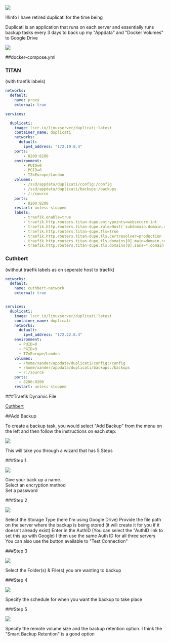 
![](images/duplicati.png)

!!!info
    I have retired duplicati for the time being

Duplicati is an application that runs on each server and essentially runs backup tasks every 3 days to back up my "Appdata" and "Docker Volumes" to Google Drive

![](<images/duplicati web ui.png>)

##docker-compose.yml

### TiTAN  
(with traefik labels)

``` yaml
networks:
  default:
    name: proxy
    external: true

services:

  duplicati:
    image: lscr.io/linuxserver/duplicati:latest
    container_name: duplicati
    networks:
      default:
        ipv4_address: "172.19.0.4"
    ports:
        - 8200:8200
    environment:
        - PUID=0
        - PGID=0
        - TZ=Europe/London
    volumes:
        - /ssd/appdata/duplicati/config:/config
        - /ssd/appdata/duplicati/backups:/backups
        - /:/source
    ports:
        - 8200:8200
    restart: unless-stopped
    labels:
        - traefik.enable=true
        - traefik.http.routers.titan-dupe.entrypoints=websecure-int
        - traefik.http.routers.titan-dupe.rule=Host(`subdomain.domain.co.uk`)
        - traefik.http.routers.titan-dupe.tls=true
        - traefik.http.routers.titan-dupe.tls.certresolver=production
        - traefik.http.routers.titan-dupe.tls.domains[0].main=domain.co.uk
        - traefik.http.routers.titan-dupe.tls.domains[0].sans=*.domain.co.uk
```

### Cuthbert  
(without traefik labels as on seperate host to traefik)

``` yaml
networks:
  default:
    name: cuthbert-network
    external: true


services:
  duplicati:
    image: lscr.io/linuxserver/duplicati:latest
    container_name: duplicati
    networks:
      default:
        ipv4_address: "172.22.0.4"
    environment:
      - PUID=0
      - PGID=0
      - TZ=Europe/London
    volumes:
      - /home/xander/appdata/duplicati/config:/config
      - /home/xander/appdata/duplicati/backups:/backups
      - /:/source
    ports:
      - 8200:8200
    restart: unless-stopped
```

###Traefik Dynamic File
 
[Cuthbert](https://docs.xmsystems.co.uk/dynamic/#duplicati-cuthbert)

##Add Backup

To create a backup task, you would select "Add Backup" from the menu on the left and then follow the instructions on each step:

![](<images/add backup 0.png>)  
  
This will take you through a wizard that has 5 Steps

###Step 1

![](<images/add backup 1.png>)  

Give your back up a name.  
Select an encryption method  
Set a password

###Step 2

![](<images/add backup 2.png>)  

Select the Storage Type (here I'm using Google Drive)
Provide the file path on the server where the backup is being stored (it will create it for you if it doesn't already exist)
Enter in the AuthID (You can select the "AuthID link to set this up with Google)
I then use the same Auth ID for all three servers  
You can also use the button available to "Test Connection"

###Step 3

![](<images/add backup 3.png>)  

Select the Folder(s) & File(s) you are wanting to backup

###Step 4

![](<images/add backup 4.png>)  

Specify the schedule for when you want the backup to take place

###Step 5

![](<images/add backup 5.png>)  

Specify the remote volume size and the backup retention option.
I think the "Smart Backup Retention" is a good option

